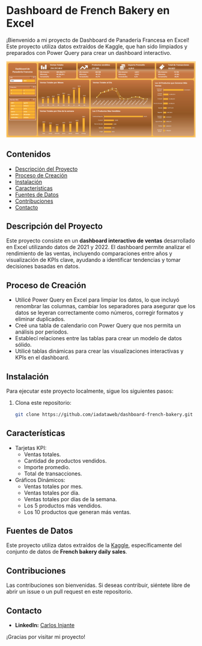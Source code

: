 # Dashboard de French Bakery en Excel

¡Bienvenido a mi proyecto de Dashboard de Panadería Francesa en Excel! Este proyecto utiliza datos extraídos de Kaggle, que han sido limpiados y preparados con Power Query para crear un dashboard interactivo.

![Captura de Pantalla del Dashboard](images/dashboard.png)

## Contenidos

- [Descripción del Proyecto](#descripción-del-proyecto)
- [Proceso de Creación](#proceso-de-creación)
- [Instalación](#instalación)
- [Características](#características)
- [Fuentes de Datos](#fuentes-de-datos)
- [Contribuciones](#contribuciones)
- [Contacto](#contacto)

## Descripción del Proyecto

Este proyecto consiste en un **dashboard interactivo de ventas** desarrollado en Excel utilizando datos de 2021 y 2022. El dashboard permite analizar el rendimiento de las ventas, incluyendo comparaciones entre años y visualización de KPIs clave, ayudando a identificar tendencias y tomar decisiones basadas en datos.

## Proceso de Creación

- Utilicé Power Query en Excel para limpiar los datos, lo que incluyó renombrar las columnas, cambiar los separadores para asegurar que los datos se leyeran correctamente como números, corregir formatos y eliminar duplicados.
- Creé una tabla de calendario con Power Query que nos permita un análisis por periodos.
- Establecí relaciones entre las tablas para crear un modelo de datos sólido.
- Utilicé tablas dinámicas para crear las visualizaciones interactivas y KPIs en el dashboard.

## Instalación

Para ejecutar este proyecto localmente, sigue los siguientes pasos:

1. Clona este repositorio:
   
   ```bash
   git clone https://github.com/iadataweb/dashboard-french-bakery.git

## Características
- Tarjetas KPI:
  - Ventas totales.
  - Cantidad de productos vendidos.
  - Importe promedio.
  - Total de transacciones.
- Gráficos Dinámicos:
  - Ventas totales por mes.
  - Ventas totales por día.
  - Ventas totales por días de la semana.
  - Los 5 productos más vendidos.
  - Los 10 productos que generan más ventas.

## Fuentes de Datos

Este proyecto utiliza datos extraídos de la [Kaggle](https://www.kaggle.com/datasets/matthieugimbert/french-bakery-daily-sales), específicamente del conjunto de datos de **French bakery daily sales**.

## Contribuciones

Las contribuciones son bienvenidas. Si deseas contribuir, siéntete libre de abrir un issue o un pull request en este repositorio.

## Contacto

- **LinkedIn:** [Carlos Injante](https://www.linkedin.com/in/20ismael1999/)

¡Gracias por visitar mi proyecto!

